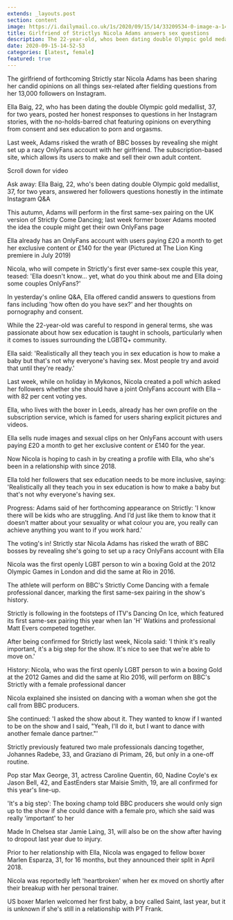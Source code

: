 ```yaml
---
extends: _layouts.post
section: content
image: https://i.dailymail.co.uk/1s/2020/09/15/14/33209534-0-image-a-14_1600177651854.jpg 
title: Girlfriend of Strictlys Nicola Adams answers sex questions 
description: The 22-year-old, whos been dating double Olympic gold medallist Nicola, 37, for two years, fielded racy questions from her 13,000 followers in the intimate Instagram chat. 
date: 2020-09-15-14-52-53 
categories: [latest, female] 
featured: true 
--- 
```

The girlfriend of forthcoming Strictly star Nicola Adams has been sharing her candid opinions on all things sex-related after fielding questions from her 13,000 followers on Instagram. 

Ella Baig, 22, who has been dating the double Olympic gold medallist, 37, for two years, posted her honest responses to questions in her Instagram stories, with the no-holds-barred chat featuring opinions on everything from consent and sex education to porn and orgasms.     

Last week, Adams risked the wrath of BBC bosses by revealing she might set up a racy OnlyFans account with her girlfriend. The subscription-based site, which allows its users to make and sell their own adult content.

Scroll down for video

Ask away: Ella Baig, 22, who's been dating double Olympic gold medallist, 37, for two years, answered her followers questions honestly in the intimate Instagram Q&A

This autumn, Adams will perform in the first same-sex pairing on the UK version of Strictly Come Dancing; last week former boxer Adams mooted the idea the couple might get their own OnlyFans page

Ella already has an OnlyFans account with users paying £20 a month to get her exclusive content or £140 for the year (Pictured at The Lion King premiere in July 2019)

Nicola, who will compete in Strictly's first ever same-sex couple this year, teased: 'Ella doesn't know… yet, what do you think about me and Ella doing some couples OnlyFans?'

In yesterday's online Q&A, Ella offered candid answers to questions from fans including 'how often do you have sex?' and her thoughts on pornography and consent. 

While the 22-year-old was careful to respond in general terms, she was passionate about how sex education is taught in schools, particularly when it comes to issues surrounding the LGBTQ+ community.  

Ella said: 'Realistically all they teach you in sex education is how to make a baby but that's not why everyone's having sex. Most people try and avoid that until they're ready.' 

Last week, while on holiday in Mykonos, Nicola created a poll which asked her followers whether she should have a joint OnlyFans account with Ella – with 82 per cent voting yes. 

Ella, who lives with the boxer in Leeds, already has her own profile on the subscription service, which is famed for users sharing explicit pictures and videos.

Ella sells nude images and sexual clips on her OnlyFans account with users paying £20 a month to get her exclusive content or £140 for the year. 

Now Nicola is hoping to cash in by creating a profile with Ella, who she's been in a relationship with since 2018. 

Ella told her followers that sex education needs to be more inclusive, saying: 'Realistically all they teach you in sex education is how to make a baby but that's not why everyone's having sex.

Progress: Adams said of her forthcoming appearance on Strictly: 'I know there will be kids who are struggling. And I’d just like them to know that it doesn’t matter about your sexuality or what colour you are, you really can achieve anything you want to if you work hard.'

The voting's in! Strictly star Nicola Adams has risked the wrath of BBC bosses by revealing she's going to set up a racy OnlyFans account with Ella

Nicola was the first openly LGBT person to win a boxing Gold at the 2012 Olympic Games in London and did the same at Rio in 2016. 

The athlete will perform on BBC's Strictly Come Dancing with a female professional dancer, marking the first same-sex pairing in the show's history.

Strictly is following in the footsteps of ITV's Dancing On Ice, which featured its first same-sex pairing this year when Ian 'H' Watkins and professional Matt Evers competed together.

After being confirmed for Strictly last week, Nicola said: 'I think it's really important, it's a big step for the show. It's nice to see that we're able to move on.'

History: Nicola, who was the first openly LGBT person to win a boxing Gold at the 2012 Games and did the same at Rio 2016, will perform on BBC's Strictly with a female professional dancer

Nicola explained she insisted on dancing with a woman when she got the call from BBC producers.

She continued: 'I asked the show about it. They wanted to know if I wanted to be on the show and I said, "Yeah, I'll do it, but I want to dance with another female dance partner."'

Strictly previously featured two male professionals dancing together, Johannes Radebe, 33, and Graziano di Primam, 26, but only in a one-off routine. 

Pop star Max George, 31, actress Caroline Quentin, 60, Nadine Coyle's ex Jason Bell, 42, and EastEnders star Maisie Smith, 19, are all confirmed for this year's line-up. 

'It's a big step': The boxing champ told BBC producers she would only sign up to the show if she could dance with a female pro, which she said was really 'important' to her 

Made In Chelsea star Jamie Laing, 31, will also be on the show after having to dropout last year due to injury. 

Prior to her relationship with Ella, Nicola was engaged to fellow boxer Marlen Esparza, 31, for 16 months, but they announced their split in April 2018. 

Nicola was reportedly left 'heartbroken' when her ex moved on shortly after their breakup with her personal trainer. 

US boxer Marlen welcomed her first baby, a boy called Saint, last year, but it is unknown if she's still in a relationship with PT Frank.  

